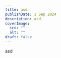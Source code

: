 ```yaml
---
title: asd
publishDate: 1 Sep 2024
description: asd
coverImage:
  src: ""
  alt: ""
draft: false
---
```

asd
